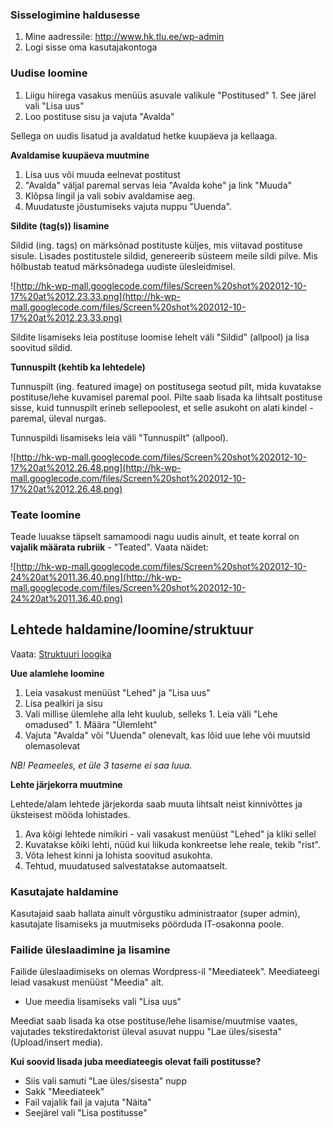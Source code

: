 ### Sisselogimine haldusesse ###

  1. Mine aadressile: http://www.hk.tlu.ee/wp-admin
  1. Logi sisse oma kasutajakontoga

### Uudise loomine ###

  1. Liigu hiirega vasakus menüüs asuvale valikule "Postitused"
    1. See järel vali "Lisa uus"
  1. Loo postituse sisu ja vajuta "Avalda"

Sellega on uudis lisatud ja avaldatud hetke kuupäeva ja kellaaga.

**Avaldamise kuupäeva muutmine**

  1. Lisa uus või muuda eelnevat postitust
  1. "Avalda" väljal paremal servas leia "Avalda kohe" ja  link "Muuda"
  1. Klõpsa lingil ja vali sobiv avaldamise aeg.
  1. Muudatuste jõustumiseks vajuta nuppu "Uuenda".

**Sildite (tag(s)) lisamine**

Sildid (ing. tags) on märksõnad postituste küljes, mis viitavad postituse sisule. Lisades postitustele sildid, genereerib süsteem meile sildi pilve.  Mis hõlbustab teatud märksõnadega uudiste ülesleidmisel.

![http://hk-wp-mall.googlecode.com/files/Screen%20shot%202012-10-17%20at%2012.23.33.png](http://hk-wp-mall.googlecode.com/files/Screen%20shot%202012-10-17%20at%2012.23.33.png)

Sildite lisamiseks leia postituse loomise lehelt väli "Sildid" (allpool) ja lisa soovitud sildid.

**Tunnuspilt (kehtib ka lehtedele)**

Tunnuspilt (ing. featured image) on postitusega seotud pilt, mida kuvatakse postituse/lehe kuvamisel paremal pool. Pilte saab lisada ka lihtsalt postituse sisse, kuid tunnuspilt erineb sellepoolest, et selle asukoht on alati kindel - paremal, üleval nurgas.

Tunnuspildi lisamiseks leia väli "Tunnuspilt" (allpool).

![http://hk-wp-mall.googlecode.com/files/Screen%20shot%202012-10-17%20at%2012.26.48.png](http://hk-wp-mall.googlecode.com/files/Screen%20shot%202012-10-17%20at%2012.26.48.png)

### Teate loomine ###

Teade luuakse täpselt samamoodi nagu uudis ainult, et teate korral on **vajalik määrata rubriik** - "Teated". Vaata näidet:

![http://hk-wp-mall.googlecode.com/files/Screen%20shot%202012-10-24%20at%2011.36.40.png](http://hk-wp-mall.googlecode.com/files/Screen%20shot%202012-10-24%20at%2011.36.40.png)


## Lehtede haldamine/loomine/struktuur ##

Vaata: [Struktuuri loogika](http://code.google.com/p/hk-wp-mall/wiki/SisuLoogika)

**Uue alamlehe loomine**

  1. Leia vasakust menüüst "Lehed" ja "Lisa uus"
  1. Lisa pealkiri ja sisu
  1. Vali millise ülemlehe alla leht kuulub, selleks
    1. Leia väli "Lehe omadused"
    1. Määra "Ülemleht"
  1. Vajuta "Avalda" või "Uuenda" olenevalt, kas lõid uue lehe või muutsid olemasolevat

_NB! Peameeles, et üle 3 taseme ei saa luua._

**Lehte järjekorra muutmine**

Lehtede/alam lehtede järjekorda saab muuta lihtsalt neist kinnivõttes ja üksteisest mööda lohistades.

  1. Ava kõigi lehtede nimikiri - vali vasakust menüüst "Lehed" ja kliki sellel
  1. Kuvatakse kõiki lehti, nüüd kui liikuda konkreetse lehe reale, tekib "rist".
  1. Võta lehest kinni ja lohista soovitud asukohta.
  1. Tehtud, muudatused salvestatakse automaatselt.

### Kasutajate haldamine ###

Kasutajaid saab hallata ainult võrgustiku administraator (super admin), kasutajate lisamiseks ja muutmiseks pöörduda IT-osakonna poole.

### Failide üleslaadimine ja lisamine ###

Failide üleslaadimiseks on olemas Wordpress-il "Meediateek". Meediateegi leiad vasakust menüüst "Meedia" alt.

  * Uue meedia lisamiseks vali "Lisa uus"

Meediat saab lisada ka otse postituse/lehe lisamise/muutmise vaates, vajutades tekstiredaktorist üleval asuvat nuppu "Lae üles/sisesta" (Upload/insert media).

**Kui soovid lisada juba meediateegis olevat faili postitusse?**

  * Siis vali samuti "Lae üles/sisesta" nupp
  * Sakk "Meediateek"
  * Fail vajalik fail ja vajuta "Näita"
  * Seejärel vali "Lisa postitusse"
